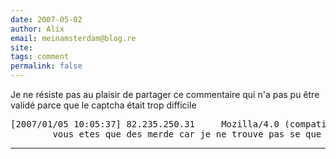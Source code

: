 ```yaml
---
date: 2007-05-02
author: Alix
email: meinamsterdam@blog.re
site: 
tags: comment
permalink: false
---
```


Je ne résiste pas au plaisir de partager ce commentaire qui n'a pas pu être validé parce que le captcha était trop difficile

<pre>
[2007/01/05 10:05:37] 82.235.250.31 	Mozilla/4.0 (compatible; MSIE 7.0; Windows NT 5.1; .NET CLR 1.1.4322)
		vous etes que des merde car je ne trouve pas se que je veut
</pre>
---